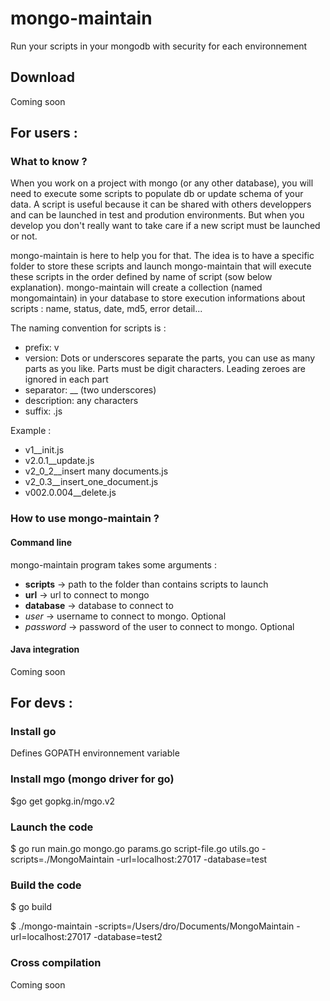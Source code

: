# mongo-maintain
Run your scripts in your mongodb with security for each environnement

## Download

Coming soon

## For users :

### What to know ?

When you work on a project with mongo (or any other database), you will need to execute some scripts to populate db or update schema of your data. A script is useful because it can be shared with others developpers and can be launched in test and prodution environments. But when you develop you don't really want to take care if a new script must be launched or not. 

mongo-maintain is here to help you for that. The idea is to have a specific folder to store these scripts and launch mongo-maintain that will execute these scripts in the order defined by name of script (sow below explanation). mongo-maintain will create a collection (named mongomaintain) in your database to store execution informations about scripts : name, status, date, md5, error detail... 

The naming convention for scripts is :
* prefix: v
* version: Dots or underscores separate the parts, you can use as many parts as you like. Parts must be digit characters. Leading zeroes are ignored in each part
* separator: __ (two underscores)
* description: any characters
* suffix: .js

Example :
* v1__init.js
* v2.0.1__update.js
* v2_0_2__insert many documents.js
* v2_0.3__insert_one_document.js
* v002.0.004__delete.js

### How to use mongo-maintain ?

#### Command line

mongo-maintain program takes some arguments :
* __scripts__ -> path to the folder than contains scripts to launch
* __url__ -> url to connect to mongo
* __database__ -> database to connect to
* _user_ -> username to connect to mongo. Optional
* _password_ -> password of the user to connect to mongo. Optional

#### Java integration

Coming soon


## For devs :

### Install go

Defines GOPATH environnement variable

### Install mgo (mongo driver for go)

  $go get gopkg.in/mgo.v2

### Launch the code
  $ go run main.go mongo.go params.go script-file.go utils.go -scripts=./MongoMaintain -url=localhost:27017 -database=test

### Build the code
  $ go build

  $ ./mongo-maintain -scripts=/Users/dro/Documents/MongoMaintain -url=localhost:27017 -database=test2

### Cross compilation

Coming soon
